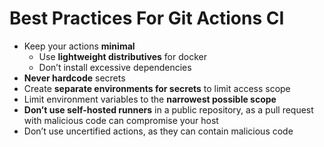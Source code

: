 # Best Practices For Git Actions CI

- Keep your actions **minimal**
    - Use **lightweight distributives** for docker
    - Don’t install excessive dependencies
- **Never hardcode** secrets
- Create **separate environments for secrets** to limit access scope
- Limit environment variables to the **narrowest possible scope**
- **Don’t use self-hosted runners** in a public repository, as a pull request with malicious code can compromise your host
- Don’t use uncertified actions, as they can contain malicious code